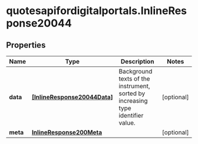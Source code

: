 # quotesapifordigitalportals.InlineResponse20044

## Properties

Name | Type | Description | Notes
------------ | ------------- | ------------- | -------------
**data** | [**[InlineResponse20044Data]**](InlineResponse20044Data.md) | Background texts of the instrument, sorted by increasing type identifier value. | [optional] 
**meta** | [**InlineResponse200Meta**](InlineResponse200Meta.md) |  | [optional] 


